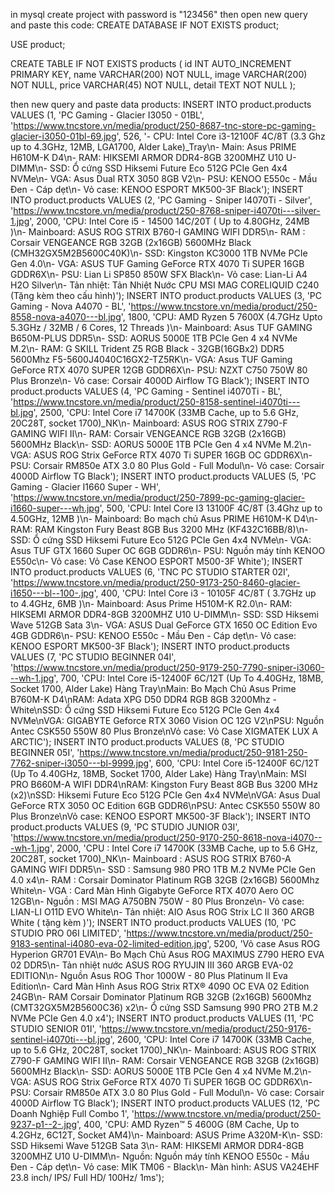 in mysql create project with password is "123456" then open new query and paste this code:
CREATE DATABASE IF NOT EXISTS product;

USE product;

CREATE TABLE IF NOT EXISTS products (
    id INT AUTO_INCREMENT PRIMARY KEY,
    name VARCHAR(200) NOT NULL,
    image VARCHAR(200) NOT NULL,
    price VARCHAR(45) NOT NULL,
    detail TEXT NOT NULL
);



then new query and paste data products:
INSERT INTO product.products VALUES 
(1, 'PC Gaming - Glacier I3050 - 01BL', 'https://www.tncstore.vn/media/product/250-8687-tnc-store-pc-gaming-glacier-i3050-01bl-69.jpg', 526, '- CPU: Intel Core i3-12100F 4C/8T (3.3 Ghz up to 4.3GHz, 12MB, LGA1700, Alder Lake)_Tray\n- Main: Asus PRIME H610M-K D4\n- RAM: HIKSEMI ARMOR DDR4-8GB 3200MHZ U10 U-DIMM\n- SSD: Ổ cứng SSD Hiksemi Future Eco 512G PCIe Gen 4x4 NVMe\n- VGA: Asus Dual RTX 3050 8GB V2\n- PSU: KENOO E550c - Mầu Đen - Cáp dẹt\n- Vỏ case: KENOO ESPORT MK500-3F Black');
INSERT INTO product.products VALUES 
(2, 'PC Gaming - Sniper I4070Ti - Silver', 'https://www.tncstore.vn/media/product/250-8768-sniper-i4070ti---silver-1.jpg', 2000, 'CPU: Intel Core i5 - 14500 14C/20T ( Up to 4.80GHz, 24MB )\n- Mainboard: ASUS ROG STRIX B760-I GAMING WIFI DDR5\n- RAM : Corsair VENGEANCE RGB 32GB (2x16GB) 5600MHz Black (CMH32GX5M2B5600C40K)\n- SSD: Kingston KC3000 1TB NVMe PCIe Gen 4.0\n- VGA: ASUS TUF Gaming GeForce RTX 4070 Ti SUPER 16GB GDDR6X\n- PSU: Lian Li SP850 850W SFX Black\n- Vỏ case: Lian-Li A4 H2O Silver\n- Tản nhiệt: Tản Nhiệt Nước CPU MSI MAG CORELIQUID C240 (Tặng kèm theo cấu hình)');
INSERT INTO product.products VALUES 
(3, 'PC Gaming - Nova A4070 - BL', 'https://www.tncstore.vn/media/product/250-8558-nova-a4070---bl.jpg', 1800, 'CPU: AMD Ryzen 5 7600X (4.7GHz Upto 5.3GHz / 32MB / 6 Cores, 12 Threads )\n- Mainboard: Asus TUF GAMING B650M-PLUS DDR5\n- SSD: AORUS 5000E 1TB PCIe Gen 4 x4 NVMe M.2\n- RAM: G SKILL Trident Z5 RGB Black - 32GB(16GBx2) DDR5 5600Mhz F5-5600J4040C16GX2-TZ5RK\n- VGA: Asus TUF Gaming GeForce RTX 4070 SUPER 12GB GDDR6X\n- PSU: NZXT C750 750W 80 Plus Bronze\n- Vỏ case: Corsair 4000D Airflow TG Black');
INSERT INTO product.products VALUES 
(4, 'PC Gaming - Sentinel i4070Ti - BL', 'https://www.tncstore.vn/media/product/250-8158-sentinel-i4070ti---bl.jpg', 2500, 'CPU: Intel Core i7 14700K (33MB Cache, up to 5.6 GHz, 20C28T, socket 1700)_NK\n- Mainboard: ASUS ROG STRIX Z790-F GAMING WIFI II\n- RAM: Corsair VENGEANCE RGB 32GB (2x16GB) 5600MHz Black\n- SSD: AORUS 5000E 1TB PCIe Gen 4 x4 NVMe M.2\n- VGA: ASUS ROG Strix GeForce RTX 4070 Ti SUPER 16GB OC GDDR6X\n- PSU: Corsair RM850e ATX 3.0 80 Plus Gold - Full Modul\n- Vỏ case: Corsair 4000D Airflow TG Black');
INSERT INTO product.products VALUES 
(5, 'PC Gaming - Glacier I1660 Super - WH', 'https://www.tncstore.vn/media/product/250-7899-pc-gaming-glacier-i1660-super---wh.jpg', 500, 'CPU: Intel Core I3 13100F 4C/8T (3.4Ghz up to 4.50GHz, 12MB )\n- Mainboard: Bo mạch chủ Asus PRIME H610M-K D4\n- RAM: RAM Kingston Fury Beast 8GB Bus 3200 MHz (KF432C16BB/8)\n- SSD: Ổ cứng SSD Hiksemi Future Eco 512G PCIe Gen 4x4 NVMe\n- VGA: Asus TUF GTX 1660 Super OC 6GB GDDR6\n- PSU: Nguồn máy tính KENOO E550c\n- Vỏ case: Vỏ Case KENOO ESPORT M500-3F White');
INSERT INTO product.products VALUES 
(6, 'TNC PC STUDIO STARTER 02I', 'https://www.tncstore.vn/media/product/250-9173-250-8460-glacier-i1650---bl--100-.jpg', 400, 'CPU: Intel Core i3 - 10105F 4C/8T ( 3.7GHz up to 4.4GHz, 6MB )\n- Mainboard: Asus Prime H510M-K R2.0\n- RAM: HIKSEMI ARMOR DDR4-8GB 3200MHZ U10 U-DIMM\n- SSD: SSD Hiksemi Wave 512GB Sata 3\n- VGA: ASUS Dual GeForce GTX 1650 OC Edition Evo 4GB GDDR6\n- PSU: KENOO E550c - Mầu Đen - Cáp dẹt\n- Vỏ case: KENOO ESPORT MK500-3F Black');
INSERT INTO product.products VALUES 
(7, 'PC STUDIO BEGINNER 04I', 'https://www.tncstore.vn/media/product/250-9179-250-7790-sniper-i3060---wh-1.jpg', 700, 'CPU: Intel Core i5-12400F 6C/12T (Up To 4.40GHz, 18MB, Socket 1700, Alder Lake) Hàng Tray\nMain: Bo Mạch Chủ Asus Prime B760M-K D4\nRAM: Adata XPG D50 DDR4 RGB 8GB 3200Mhz - White\nSSD: Ổ cứng SSD Hiksemi Future Eco 512G PCIe Gen 4x4 NVMe\nVGA: GIGABYTE Geforce RTX 3060 Vision OC 12G V2\nPSU: Nguồn Antec CSK550 550W 80 Plus Bronze\nVỏ case: Vỏ Case XIGMATEK LUX A ARCTIC');
INSERT INTO product.products VALUES 
(8, 'PC STUDIO BEGINNER 05I', 'https://www.tncstore.vn/media/product/250-9181-250-7762-sniper-i3050---bl-9999.jpg', 600, 'CPU: Intel Core i5-12400F 6C/12T (Up To 4.40GHz, 18MB, Socket 1700, Alder Lake) Hàng Tray\nMain: MSI PRO B660M-A WIFI DDR4\nRAM: Kingston Fury Beast 8GB Bus 3200 MHz (x2)\nSSD: Hiksemi Future Eco 512G PCIe Gen 4x4 NVMe\nVGA: Asus Dual GeForce RTX 3050 OC Edition 6GB GDDR6\nPSU: Antec CSK550 550W 80 Plus Bronze\nVỏ case: KENOO ESPORT MK500-3F Black');
INSERT INTO product.products VALUES 
(9, 'PC STUDIO JUNIOR 03I', 'https://www.tncstore.vn/media/product/250-9170-250-8618-nova-i4070---wh-1.jpg', 2000, 'CPU : Intel Core i7 14700K (33MB Cache, up to 5.6 GHz, 20C28T, socket 1700)_NK\n- Mainboard : ASUS ROG STRIX B760-A GAMING WIFI DDR5\n- SSD : Samsung 980 PRO 1TB M.2 NVMe PCIe Gen 4.0 x4\n- RAM : Corsair Dominator Platinum RGB 32GB (2x16GB) 5600Mhz White\n- VGA : Card Màn Hình Gigabyte GeForce RTX 4070 Aero OC 12GB\n- Nguồn : MSI MAG A750BN 750W - 80 Plus Bronze\n- Vỏ case: LIAN-LI O11D EVO White\n- Tản nhiệt: AIO Asus ROG Strix LC II 360 ARGB White ( tặng kèm )');
INSERT INTO product.products VALUES 
(10, 'PC STUDIO PRO 06I LIMITED', 'https://www.tncstore.vn/media/product/250-9183-sentinal-i4080-eva-02-limited-edition.jpg', 5200, 'Vỏ case Asus ROG Hyperion GR701 EVA\n- Bo Mạch Chủ Asus ROG MAXIMUS Z790 HERO EVA 02 DDR5\n- Tản nhiệt nước ASUS ROG RYUJIN III 360 ARGB EVA-02 EDITION\n- Nguồn Asus ROG Thor 1000W - 80 Plus Platinum II Eva Edition\n- Card Màn Hình Asus ROG Strix RTX® 4090 OC EVA 02 Edition 24GB\n- RAM Corsair Dominator Platinum RGB 32GB (2x16GB) 5600Mhz (CMT32GX5M2B5600C36) x2\n- Ổ cứng SSD Samsung 990 PRO 2TB M.2 NVMe PCIe Gen 4.0 x4');
INSERT INTO product.products VALUES 
(11, 'PC STUDIO SENIOR 01I', 'https://www.tncstore.vn/media/product/250-9176-sentinel-i4070ti---bl.jpg', 2600, 'CPU: Intel Core i7 14700K (33MB Cache, up to 5.6 GHz, 20C28T, socket 1700)_NK\n- Mainboard: ASUS ROG STRIX Z790-F GAMING WIFI II\n- RAM: Corsair VENGEANCE RGB 32GB (2x16GB) 5600MHz Black\n- SSD: AORUS 5000E 1TB PCIe Gen 4 x4 NVMe M.2\n- VGA: ASUS ROG Strix GeForce RTX 4070 Ti SUPER 16GB OC GDDR6X\n- PSU: Corsair RM850e ATX 3.0 80 Plus Gold - Full Modul\n- Vỏ case: Corsair 4000D Airflow TG Black');
INSERT INTO product.products VALUES 
(12, 'PC Doanh Nghiệp Full Combo 1', 'https://www.tncstore.vn/media/product/250-9237-p1--2-.jpg', 400, 'CPU: AMD Ryzen™ 5 4600G (8M Cache, Up to 4.2GHz, 6C12T, Socket AM4)\n- Mainboard: ASUS Prime A320M-K\n- SSD: SSD Hiksemi Wave 512GB Sata 3\n- RAM: HIKSEMI ARMOR DDR4-8GB 3200MHZ U10 U-DIMM\n- Nguồn: Nguồn máy tính KENOO E550c - Mầu Đen - Cáp dẹt\n- Vỏ case: MIK TM06 - Black\n- Màn hình: ASUS VA24EHF 23.8 inch/ IPS/ Full HD/ 100Hz/ 1ms');
